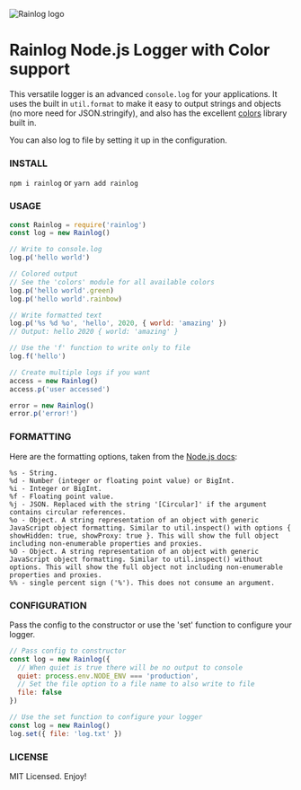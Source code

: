 ![Rainlog logo](https://s3.amazonaws.com/7ino/1539491197_rainlog-logo.png)

# Rainlog Node.js Logger with Color support

This versatile logger is an advanced ```console.log``` for your applications. It uses the built in ```util.format``` to make it easy to output strings and objects (no more need for JSON.stringify), and also has the excellent [colors](https://github.com/Marak/colors.js) library built in.

You can also log to file by setting it up in the configuration.

### INSTALL
```npm i rainlog``` or ```yarn add rainlog```

### USAGE
```javascript
const Rainlog = require('rainlog')
const log = new Rainlog()

// Write to console.log
log.p('hello world')

// Colored output
// See the 'colors' module for all available colors
log.p('hello world'.green)
log.p('hello world'.rainbow)

// Write formatted text
log.p('%s %d %o', 'hello', 2020, { world: 'amazing' })
// Output: hello 2020 { world: 'amazing' }

// Use the 'f' function to write only to file
log.f('hello')

// Create multiple logs if you want
access = new Rainlog()
access.p('user accessed')

error = new Rainlog()
error.p('error!')
```

### FORMATTING
Here are the formatting options, taken from the [Node.js docs](https://nodejs.org/api/util.html#util_util_format_format_args):
```
%s - String.
%d - Number (integer or floating point value) or BigInt.
%i - Integer or BigInt.
%f - Floating point value.
%j - JSON. Replaced with the string '[Circular]' if the argument contains circular references.
%o - Object. A string representation of an object with generic JavaScript object formatting. Similar to util.inspect() with options { showHidden: true, showProxy: true }. This will show the full object including non-enumerable properties and proxies.
%O - Object. A string representation of an object with generic JavaScript object formatting. Similar to util.inspect() without options. This will show the full object not including non-enumerable properties and proxies.
%% - single percent sign ('%'). This does not consume an argument.
```

### CONFIGURATION
Pass the config to the constructor or use the 'set' function to configure your logger.
```javascript
// Pass config to constructor
const log = new Rainlog({
  // When quiet is true there will be no output to console
  quiet: process.env.NODE_ENV === 'production',
  // Set the file option to a file name to also write to file
  file: false
})

// Use the set function to configure your logger
const log = new Rainlog()
log.set({ file: 'log.txt' })
```

### LICENSE
MIT Licensed. Enjoy!
